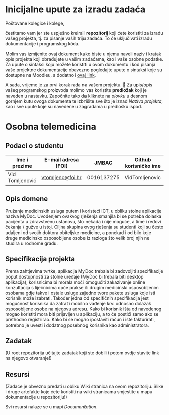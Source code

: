 # Inicijalne upute za izradu zadaća
Poštovane kolegice i kolege, 

čestitamo vam jer ste uspješno kreirali **repozitorij** koji ćete koristiti za izradu vašeg projekta, tj. za pisanje vaših triju zadaća. To će uključivati izradu dokumentacije i programskog kôda.

Molim vas izmijenite ovaj dokument kako biste u njemu naveli naziv i kratak opis projekta koji obrađujete u vašim zadaćama, kao i vaše osobne podatke. Za upute o sintaksi koju možete koristiti u ovom dokumentu i kod pisanja vaše projektne dokumentacije obavezno pogledajte upute o sintaksi koje su dostupne na Moodleu, a dodatno i [ovaj link](https://guides.github.com/features/mastering-markdown/).

A sada, vrijeme je za prvi korak rada na vašem projektu. 🙂 Za upis/opis vašeg programskog proizvoda molimo vas koristite **predložak** koji je naveden u nastavku. Započnite tako da kliknete na *olovku* u desnom gornjem kutu ovoga dokumenta te izbrišite sve što je iznad _Naziva projekta_, kao i sve upute koje su navedene u zagradama u predlošku ispod.

# Osobna telemedicina

## Podaci o studentu

Ime i prezime | E-mail adresa (FOI) | JMBAG | Github korisničko ime
------------  | ------------------- | ----- | ---------------------
Vid Tomljenović | vtomljeno@foi.hr | 0016137275 | VidTomljenovic


## Opis domene
Pružanje medicinskih usluga putem i koristeći ICT, u obliku stolne aplikacije naziva MyDoc. Uvođenjem ovakvog rješenja smanjila bi se potreba dolaska pacijenta u zdravstvenu ustanovu, što nekada i nije moguće, a time i redovi čekanja / gužve u istoj. Ciljna skupina ovog rješenja su studenti koji su često udaljeni od svojih doktora obiteljske medicine, a ponekad i od bilo koje druge medicinsko osposobljene osobe iz razloga što velik broj njih ne studira u rodnome gradu.  

## Specifikacija projekta
Prema zahtjevima tvrtke, aplikacija MyDoc trebala bi zadovoljiti specifikacije poput dostupnosti za stolne uređaje (MyDoc bi trebala biti desktop aplikacija), korisnicima bi morala moći omogućiti zakazivanje online konzultacija s liječnicima opće prakse ili drugim medicinski osposobljenim osobama gdje takve i ostale usluge zajedno tvore pakete usluga koje isti korisnik može izabrati. Također jedna od specifičnih specifikacija jest mogućnost korisnika da zatraži mobilno vađenje krvi odnosno dolazak osposobljene osobe na njegovu adresu. 
Kako bi korisnik išta od navedenog mogao koristiti mora biti prijavljen u aplikaciju, a to će postići samo ako se prethodno registrirao. Kako bi se mogao ipostaviti račun i iste fakturirati, potrebno je uvesti i dodatnog posebnog korisnika kao administratora.

## Zadatak
(U root repozitorija učitajte zadatak koji ste dobili i potom ovdje stavite link na njegovo otvaranje!)


## Resursi
(Zadaće je obvezno predati u obliku Wiki stranica na ovom repozitoriju. Slike i druge artefakte koje ćete koristiti na wiki stranicama smjestite u mapu dokumentacije u repozitoriju!)

Svi resursi nalaze se u mapi _Documentation_.
